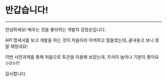 # 반갑습니다! 
---
안녕하세요! 배우는 것을 좋아하는 개발자 강창순입니다.

API 명세서를 보고 개발을 하는 것이 처음이라 어색하고 힘들었는데, 끝내놓고 보니 정말 재밌네요!

이번 사전과제를 통해 처음으로 토큰을 이용해 보았는데, 지식이 늘어나 기분이 좋아요 ㅇ0ㅇ!!!

감사합니다.

